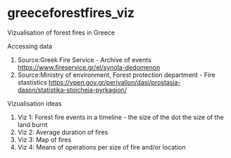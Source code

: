 # greeceforestfires_viz
 Vizualisation of forest fires in Greece

Accessing data
1. Source:Greek Fire Service - Archive of events https://www.fireservice.gr/el/synola-dedomenon
2. Source:Ministry of environment, Forest protection department - Fire stastistics https://ypen.gov.gr/perivallon/dasi/prostasia-dason/statistika-stoicheia-pyrkagion/

Vizualisation ideas
1. Viz 1: Forest fire events in a timeline - the size of the dot the size of the land burnt
2. Viz 2: Average duration of fires
3. Viz 3: Map of fires
4. Viz 4: Means of operations per size of fire and/or location
